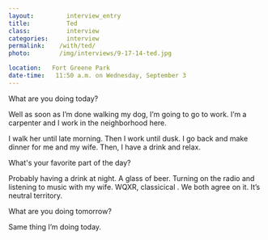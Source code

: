 ```yaml
---
layout:         interview_entry
title:          Ted
class:          interview
categories:     interview
permalink:    /with/ted/
photo:        /img/interviews/9-17-14-ted.jpg

location:   Fort Greene Park
date-time:   11:50 a.m. on Wednesday, September 3
---
```


<p class="question">What are you doing today?</p>
<p>Well as soon as I’m done walking my dog, I’m going to go to work. I’m a carpenter and I work in the neighborhood here. </p>

<p>I walk her until late morning. Then I work until dusk. I go back and make dinner for me and my wife. Then, I have a drink and relax.</p>

<p class="question">What's your favorite part of the day?</p>
<p>Probably having a drink at night. A glass of beer. Turning on the radio and listening to music with my wife. WQXR, classicical . We both agree on it. It’s neutral territory.</p>

<p class="question">What are you doing tomorrow?</p>
<p>Same thing I’m doing today.</p>